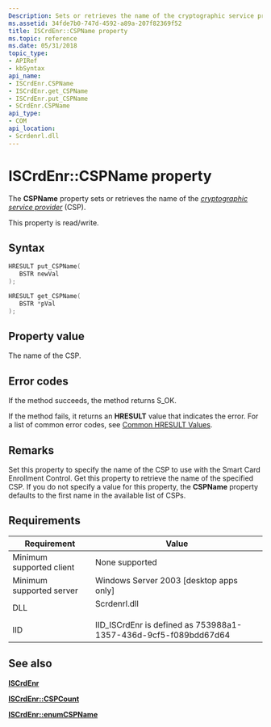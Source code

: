 ```yaml
---
Description: Sets or retrieves the name of the cryptographic service provider (CSP).
ms.assetid: 34fde7b0-747d-4592-a89a-207f82369f52
title: ISCrdEnr::CSPName property
ms.topic: reference
ms.date: 05/31/2018
topic_type: 
- APIRef
- kbSyntax
api_name: 
- ISCrdEnr.CSPName
- ISCrdEnr.get_CSPName
- ISCrdEnr.put_CSPName
- SCrdEnr.CSPName
api_type: 
- COM
api_location: 
- Scrdenrl.dll
---
```


# ISCrdEnr::CSPName property

The **CSPName** property sets or retrieves the name of the [*cryptographic service provider*](../secgloss/c-gly.md) (CSP).

This property is read/write.

## Syntax


```C++
HRESULT put_CSPName(
   BSTR newVal
);

HRESULT get_CSPName(
   BSTR *pVal
);
```



## Property value

The name of the CSP.

## Error codes

If the method succeeds, the method returns S\_OK.

If the method fails, it returns an **HRESULT** value that indicates the error. For a list of common error codes, see [Common HRESULT Values](common-hresult-values.md).

## Remarks

Set this property to specify the name of the CSP to use with the Smart Card Enrollment Control. Get this property to retrieve the name of the specified CSP. If you do not specify a value for this property, the **CSPName** property defaults to the first name in the available list of CSPs.

## Requirements



| Requirement | Value |
|-------------------------------------|-----------------------------------------------------------------------------------------|
| Minimum supported client<br/> | None supported<br/>                                                               |
| Minimum supported server<br/> | Windows Server 2003 \[desktop apps only\]<br/>                                    |
| DLL<br/>                      | <dl> <dt>Scrdenrl.dll</dt> </dl> |
| IID<br/>                      | IID\_ISCrdEnr is defined as 753988a1-1357-436d-9cf5-f089bdd67d64<br/>             |



## See also

<dl> <dt>

[**ISCrdEnr**](iscrdenr.md)
</dt> <dt>

[**ISCrdEnr::CSPCount**](iscrdenr-cspcount.md)
</dt> <dt>

[**ISCrdEnr::enumCSPName**](iscrdenr-enumcspname.md)
</dt> </dl>

 

 
